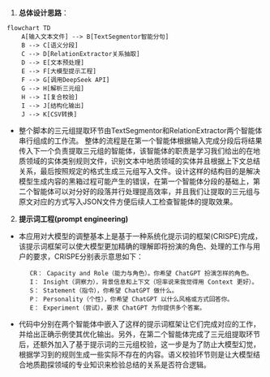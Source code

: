 1. **总体设计思路**：
```mermaid
flowchart TD
    A[输入文本文件] --> B[TextSegmentor智能分句]
    B --> C[语义分段]
    C --> D[RelationExtractor关系抽取]
    D --> E[文本预处理]
    E --> F[大模型提示工程]
    F --> G[调用DeepSeek API]
    G --> H[解析三元组]
    H --> I[复合校验]
    I --> J[结构化输出]
    J --> K[CSV转换]
```



  - 整个脚本的三元组提取环节由TextSegmentor和RelationExtractor两个智能体串行组成的工作流。  整体的流程是在第一个智能体根据输入完成分段后将结果传入下一个负责提取三元组的智能体，该智能体的职责是学习我们给出的在地质领域的实体类别规则文件，识别文本中地质领域的实体并且根据上下文总结关系，最后按照规定的格式生成三元组写入文件。设计这样的结构目的是解决模型生成内容的黑箱过程可能产生的错误，在第一个智能体分段的基础上，第二个智能体可以对分好的段落并行处理提高效率，并且我们让提取的三元组与原文对应的方式写入JSON文件方便后续人工检查智能体的提取效果。



2. **提示词工程(prompt engineering)**


- 本应用对大模型的调整基本上是基于一种系统化提示词的框架(CRISPE)完成，该提示词框架可以使大模型更加精确的理解即将扮演的角色、处理的工作与用户的要求，CRISPE分别表示意思如下：

  
         CR： Capacity and Role（能力与角色）。你希望 ChatGPT 扮演怎样的角色。
         I： Insight（洞察力），背景信息和上下文（坦率说来我觉得用 Context 更好）。
         S： Statement（指令），你希望 ChatGPT 做什么。
         P： Personality（个性），你希望 ChatGPT 以什么风格或方式回答你。
         E： Experiment（尝试），要求 ChatGPT 为你提供多个答案。
  

- 代码中分别在两个智能体中嵌入了这样的提示词框架让它们完成对应的工作，并给出正确示例使其优化输出。另外，在第二个智能体完成了三元组提取环节后，还额外加入了基于提示词的三元组校验，这一步是为了防止大模型幻觉，根据学习到的规则生成一些实际不存在的内容。语义校验环节则是让大模型结合地质勘探领域的专业知识来检验总结的关系是否符合逻辑。
   

